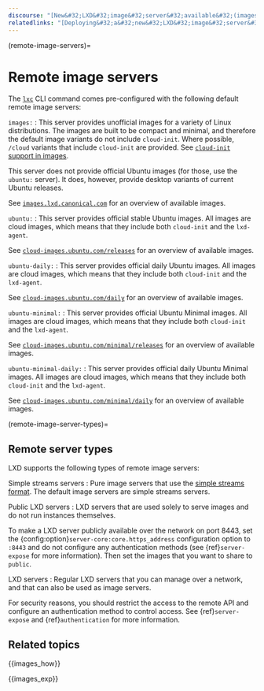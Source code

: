 ```yaml
---
discourse: "[New&#32;LXD&#32;image&#32;server&#32;available&#32;(images.lxd.canonical.com)](43824),[Image&#32;server&#32;infrastructure](16647)"
relatedlinks: "[Deploying&#32;a&#32;new&#32;LXD&#32;image&#32;server&#32;-&#32;YouTube](https://www.youtube.com/watch?v=pM0EgUqj2a0)"
---
```


(remote-image-servers)=
# Remote image servers

The [`lxc`](lxc.md) CLI command comes pre-configured with the following default remote image servers:

`images:`
: This server provides unofficial images for a variety of Linux distributions.
  The images are built to be compact and minimal, and therefore the default image variants do not include `cloud-init`.
  Where possible, `/cloud` variants that include `cloud-init` are provided.
  See [`cloud-init` support in images](cloud-init-support).

  This server does not provide official Ubuntu images (for those, use the `ubuntu:` server).
  It does, however, provide desktop variants of current Ubuntu releases.

  See [`images.lxd.canonical.com`](https://images.lxd.canonical.com) for an overview of available images.

`ubuntu:`
: This server provides official stable Ubuntu images.
  All images are cloud images, which means that they include both `cloud-init` and the `lxd-agent`.

  See [`cloud-images.ubuntu.com/releases`](https://cloud-images.ubuntu.com/releases/) for an overview of available images.

`ubuntu-daily:`
: This server provides official daily Ubuntu images.
  All images are cloud images, which means that they include both `cloud-init` and the `lxd-agent`.

  See [`cloud-images.ubuntu.com/daily`](https://cloud-images.ubuntu.com/daily/) for an overview of available images.

`ubuntu-minimal:`
: This server provides official Ubuntu Minimal images.
  All images are cloud images, which means that they include both `cloud-init` and the `lxd-agent`.

  See [`cloud-images.ubuntu.com/minimal/releases`](https://cloud-images.ubuntu.com/minimal/releases/) for an overview of available images.

`ubuntu-minimal-daily:`
: This server provides official daily Ubuntu Minimal images.
  All images are cloud images, which means that they include both `cloud-init` and the `lxd-agent`.

  See [`cloud-images.ubuntu.com/minimal/daily`](https://cloud-images.ubuntu.com/minimal/daily/) for an overview of available images.

(remote-image-server-types)=
## Remote server types

LXD supports the following types of remote image servers:

Simple streams servers
: Pure image servers that use the [simple streams format](https://git.launchpad.net/simplestreams/tree/).
  The default image servers are simple streams servers.

Public LXD servers
: LXD servers that are used solely to serve images and do not run instances themselves.

  To make a LXD server publicly available over the network on port 8443, set the {config:option}`server-core:core.https_address` configuration option to `:8443` and do not configure any authentication methods (see {ref}`server-expose` for more information).
  Then set the images that you want to share to `public`.

LXD servers
: Regular LXD servers that you can manage over a network, and that can also be used as image servers.

  For security reasons, you should restrict the access to the remote API and configure an authentication method to control access.
  See {ref}`server-expose` and {ref}`authentication` for more information.

## Related topics

{{images_how}}

{{images_exp}}

